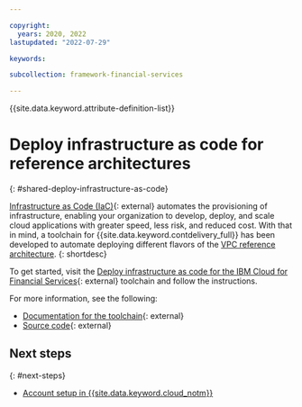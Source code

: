 ```yaml
---

copyright:
  years: 2020, 2022
lastupdated: "2022-07-29"

keywords: 

subcollection: framework-financial-services

---
```


{{site.data.keyword.attribute-definition-list}}

# Deploy infrastructure as code for reference architectures 
{: #shared-deploy-infrastructure-as-code}

[Infrastructure as Code (IaC)](https://www.ibm.com/cloud/learn/infrastructure-as-code){: external} automates the provisioning of infrastructure, enabling your organization to develop, deploy, and scale cloud applications with greater speed, less risk, and reduced cost. With that in mind, a toolchain for {{site.data.keyword.contdelivery_full}} has been developed to automate deploying different flavors of the [VPC reference architecture](/docs/framework-financial-services?topic=framework-financial-services-vpc-architecture-about).
{: shortdesc}

To get started, visit the [Deploy infrastructure as code for the IBM Cloud for Financial Services](https://cloud.ibm.com/devops/setup/deploy?repository=https%3A%2F%2Fus-east.git.cloud.ibm.com%2Fopen-toolchain%2Flanding-zone&env_id=ibm:yp:us-east){: external} toolchain and follow the instructions. 

For more information, see the following:

* [Documentation for the toolchain](https://github.com/open-toolchain/landing-zone){: external}
* [Source code](https://us-east.git.cloud.ibm.com/open-toolchain/landing-zone/tree/main){: external}

## Next steps
{: #next-steps}

* [Account setup in {{site.data.keyword.cloud_notm}}](/docs/framework-financial-services?topic=framework-financial-services-shared-account-setup)

